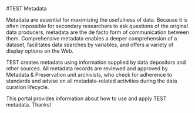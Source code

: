#TEST Metadata

Metadata are essential for maximizing the usefulness of data. Because it is often impossible for secondary researchers to ask questions of the original data producers, metadata are the de facto form of communication between them. Comprehensive metadata enables a deeper comprehension of a dataset, facilitates data searches by variables, and offers a variety of display options on the Web.

TEST creates metadata using information supplied by data depositors and other sources.  All metadata records are reviewed and approved by Metadata & Preservation unit archivists, who check for adherence to standards and advise on all metadata-related activities during the data curation lifecycle.

This portal provides information about how to use and apply TEST metadata. Thanks!

